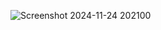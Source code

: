 ![Screenshot 2024-11-24 202100](https://github.com/user-attachments/assets/07cf95c0-10c6-49bf-a65e-a5d56c31b2b3)
